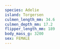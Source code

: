 ```yaml
---
species: Adelie
island: Torgersen
culmen_length_mm: 34.6
culmen_depth_mm: 17.2
flipper_length_mm: 189
body_mass_g: 3200
sex: FEMALE
---
```

